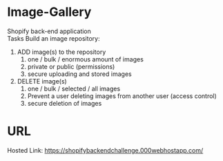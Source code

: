 # Image-Gallery
Shopify back-end application    
Tasks Build an image repository:  
 1. ADD image(s) to the repository
    1. one / bulk / enormous amount of images
    2. private or public (permissions)
    3. secure uploading and stored images
 2. DELETE image(s)
    1. one / bulk / selected / all images
    2. Prevent a user deleting images from another user (access control)
    3. secure deletion of images
    
# URL
Hosted Link: https://shopifybackendchallenge.000webhostapp.com/
